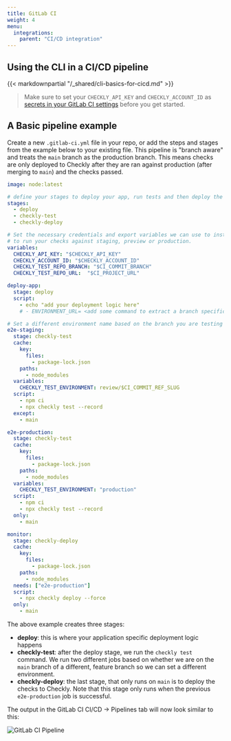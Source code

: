 ```yaml
---
title: GitLab CI
weight: 4
menu:
  integrations:
    parent: "CI/CD integration"
---
```


## Using the CLI in a CI/CD pipeline

{{< markdownpartial "/_shared/cli-basics-for-cicd.md" >}}

> Make sure to set your `CHECKLY_API_KEY` and `CHECKLY_ACCOUNT_ID` as
[secrets in your GitLab CI settings](https://docs.gitlab.com/ee/ci/variables/#define-a-cicd-variable-in-the-ui) before you
get started.


## A Basic pipeline example

Create a new `.gitlab-ci.yml` file in your repo, or add the steps and stages from the example below to your existing file.
This pipeline is "branch aware" and treats the `main` branch as the production branch. This means checks are only deployed
to Checkly after they are ran against production (after merging to `main`) and the checks passed.

```yml
image: node:latest

# define your stages to deploy your app, run tests and then deploy the tests as monitors.
stages:
  - deploy
  - checkly-test
  - checkly-deploy

# Set the necessary credentials and export variables we can use to instrument our test run. Use the ENVIRONMENT_URL
# to run your checks against staging, preview or production.
variables:
  CHECKLY_API_KEY: "$CHECKLY_API_KEY"
  CHECKLY_ACCOUNT_ID: "$CHECKLY_ACCOUNT_ID"
  CHECKLY_TEST_REPO_BRANCH: "$CI_COMMIT_BRANCH"
  CHECKLY_TEST_REPO_URL:  "$CI_PROJECT_URL"

deploy-app:
  stage: deploy
  script:
    - echo "add your deployment logic here"
    # - ENVIRONMENT_URL= <add some command to extract a branch specific url to target

# Set a different environment name based on the branch you are testing against.
e2e-staging:
  stage: checkly-test
  cache:
    key:
      files:
        - package-lock.json
    paths:
      - node_modules  
  variables:
    CHECKLY_TEST_ENVIRONMENT: review/$CI_COMMIT_REF_SLUG
  script:
    - npm ci
    - npx checkly test --record
  except:
    - main

e2e-production:
  stage: checkly-test
  cache:
    key:
      files:
        - package-lock.json
    paths:
      - node_modules  
  variables:
    CHECKLY_TEST_ENVIRONMENT: "production"
  script:
    - npm ci
    - npx checkly test --record
  only:
    - main

monitor:
  stage: checkly-deploy
  cache:
    key:
      files:
        - package-lock.json
    paths:
      - node_modules  
  needs: ["e2e-production"]
  script:
    - npx checkly deploy --force
  only:
    - main
```

The above example creates three stages:
- **deploy**: this is where your application specific deployment logic happens
- **checkly-test**: after the deploy stage, we run the `checkly test` command. We run two different jobs based on whether
we are on the `main` branch of a different, feature branch so we can set a different environment.
- **checkly-deploy**: the last stage, that only runs on `main` is to deploy the checks to Checkly. Note that this stage
only runs when the previous `e2e-production` job is successful.

The output in the GitLab CI CI/CD -> Pipelines tab will now look similar to this:

![GitLab CI Pipeline](/docs/images/cicd/gitlab_ci_pipeline.png)


